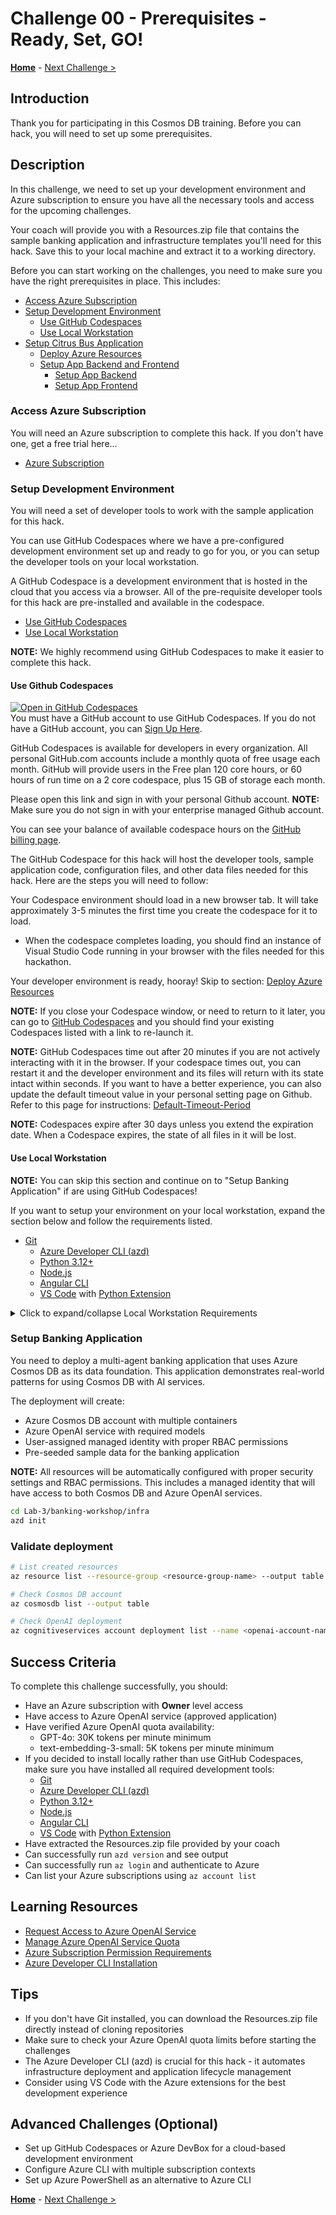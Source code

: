 # Challenge 00 - Prerequisites - Ready, Set, GO!

**[Home](../README.md)** - [Next Challenge >](./Challenge-01.md)

## Introduction

Thank you for participating in this Cosmos DB training. Before you can hack, you will need to set up some prerequisites.



## Description

In this challenge, we need to set up your development environment and Azure subscription to ensure you have all the necessary tools and access for the upcoming challenges.


Your coach will provide you with a Resources.zip file that contains the sample banking application and infrastructure templates you'll need for this hack. Save this to your local machine and extract it to a working directory.

Before you can start working on the challenges, you need to make sure you have the right prerequisites in place. This includes:
- [Access Azure Subscription](#access-azure-subscription)
- [Setup Development Environment](#setup-development-environment)
  - [Use GitHub Codespaces](#use-github-codespaces)
  - [Use Local Workstation](#use-local-workstation)
- [Setup Citrus Bus Application](#setup-citrus-bus-application)
  - [Deploy Azure Resources](#deploy-azure-resources)
  - [Setup App Backend and Frontend](#setup-app-backend-and-frontend)
    - [Setup App Backend](#setup-app-backend)
    - [Setup App Frontend](#setup-app-frontend)

### Access Azure Subscription 
You will need an Azure subscription to complete this hack. If you don't have one, get a free trial here...
- [Azure Subscription](https://azure.microsoft.com/en-us/free/)

### Setup Development Environment 

You will need a set of developer tools to work with the sample application for this hack. 

You can use GitHub Codespaces where we have a pre-configured development environment set up and ready to go for you, or you can setup the developer tools on your local workstation.

A GitHub Codespace is a development environment that is hosted in the cloud that you access via a browser. All of the pre-requisite developer tools for this hack are pre-installed and available in the codespace.

- [Use GitHub Codespaces](#use-github-codespaces)
- [Use Local Workstation](#use-local-workstation)

**NOTE:** We highly recommend using GitHub Codespaces to make it easier to complete this hack.

#### Use Github Codespaces

[![Open in GitHub Codespaces](https://github.com/codespaces/badge.svg)](https://codespaces.new/perktime/partner-training-content) <BR>
You must have a GitHub account to use GitHub Codespaces. If you do not have a GitHub account, you can [Sign Up Here](https://github.com/signup).

GitHub Codespaces is available for developers in every organization. All personal GitHub.com accounts include a monthly quota of free usage each month. GitHub will provide users in the Free plan 120 core hours, or 60 hours of run time on a 2 core codespace, plus 15 GB of storage each month.

Please open this link and sign in with your personal Github account. 
**NOTE:** Make sure you do not sign in with your enterprise managed Github account.

You can see your balance of available codespace hours on the [GitHub billing page](https://github.com/settings/billing/summary).

The GitHub Codespace for this hack will host the developer tools, sample application code, configuration files, and other data files needed for this hack. Here are the steps you will need to follow:

Your Codespace environment should load in a new browser tab. It will take approximately 3-5 minutes the first time you create the codespace for it to load.

- When the codespace completes loading, you should find an instance of Visual Studio Code running in your browser with the files needed for this hackathon.

Your developer environment is ready, hooray! Skip to section: [Deploy Azure Resources](#deploy-azure-resources)

**NOTE:** If you close your Codespace window, or need to return to it later, you can go to [GitHub Codespaces](https://github.com/codespaces) and you should find your existing Codespaces listed with a link to re-launch it.

**NOTE:** GitHub Codespaces time out after 20 minutes if you are not actively interacting with it in the browser. If your codespace times out, you can restart it and the developer environment and its files will return with its state intact within seconds. If you want to have a better experience, you can also update the default timeout value in your personal setting page on Github. Refer to this page for instructions: [Default-Timeout-Period](https://docs.github.com/en/codespaces/setting-your-user-preferences/setting-your-timeout-period-for-github-codespaces#setting-your-default-timeout-period) 

**NOTE:** Codespaces expire after 30 days unless you extend the expiration date. When a Codespace expires, the state of all files in it will be lost.

#### Use Local Workstation

**NOTE:** You can skip this section and continue on to "Setup Banking Application" if are using GitHub Codespaces!

If you want to setup your environment on your local workstation, expand the section below and follow the requirements listed. 

- [Git](https://git-scm.com/downloads)
  - [Azure Developer CLI (azd)](https://aka.ms/install-azd)
  - [Python 3.12+](https://www.python.org/downloads/)
  - [Node.js](https://nodejs.org/en/download/)
  - [Angular CLI](https://angular.dev/installation#install-angular-cli)
  - [VS Code](https://code.visualstudio.com/Download) with [Python Extension](https://marketplace.visualstudio.com/items?itemName=ms-python.python)

<details markdown=1>
<summary markdown="span">Click to expand/collapse Local Workstation Requirements</summary>
  
#### Student Resources

The sample application code, Azure deployment scripts, and sample data sources for this hack are available in a Student Resources package.

- [Download and unpack the Resources.zip](https://aka.ms/wth/openaiapps/resources) package to your local workstation.

The rest of the challenges will refer to the relative paths inside the `Resources.zip` file where you can find the various resources to complete the challenges.

##### Setup GitHub Copilot

For parts of this hack we will be relying heavily on GitHub Copilot for coding. Please setup [VS Code with GitHub Copilot](https://code.visualstudio.com/docs/copilot/setup-simplified?wt.md_id=AZ-MVP-5004796)

</details>

### Setup Banking Application
You need to deploy a multi-agent banking application that uses Azure Cosmos DB as its data foundation. This application demonstrates real-world patterns for using Cosmos DB with AI services.

The deployment will create:
- Azure Cosmos DB account with multiple containers
- Azure OpenAI service with required models
- User-assigned managed identity with proper RBAC permissions
- Pre-seeded sample data for the banking application

**NOTE:** All resources will be automatically configured with proper security settings and RBAC permissions. This includes a managed identity that will have access to both Cosmos DB and Azure OpenAI services.

```bash
cd Lab-3/banking-workshop/infra
azd init 
```
### Validate deployment
```bash
# List created resources
az resource list --resource-group <resource-group-name> --output table

# Check Cosmos DB account
az cosmosdb list --output table

# Check OpenAI deployment
az cognitiveservices account deployment list --name <openai-account-name> --resource-group <resource-group-name>
```
## Success Criteria

To complete this challenge successfully, you should:

- Have an Azure subscription with **Owner** level access
- Have access to Azure OpenAI service (approved application)
- Have verified Azure OpenAI quota availability:
  - GPT-4o: 30K tokens per minute minimum
  - text-embedding-3-small: 5K tokens per minute minimum
- If you decided to install locally rather than use GitHub Codespaces, make sure you have installed all required development tools:
  - [Git](https://git-scm.com/downloads)
  - [Azure Developer CLI (azd)](https://aka.ms/install-azd)
  - [Python 3.12+](https://www.python.org/downloads/)
  - [Node.js](https://nodejs.org/en/download/)
  - [Angular CLI](https://angular.dev/installation#install-angular-cli)
  - [VS Code](https://code.visualstudio.com/Download) with [Python Extension](https://marketplace.visualstudio.com/items?itemName=ms-python.python)
- Have extracted the Resources.zip file provided by your coach
- Can successfully run `azd version` and see output
- Can successfully run `az login` and authenticate to Azure
- Can list your Azure subscriptions using `az account list`

## Learning Resources

- [Request Access to Azure OpenAI Service](https://aka.ms/oaiapply)
- [Manage Azure OpenAI Service Quota](https://learn.microsoft.com/azure/ai-services/openai/how-to/quota)
- [Azure Subscription Permission Requirements](https://learn.microsoft.com/azure/role-based-access-control/built-in-roles/privileged#owner)
- [Azure Developer CLI Installation](https://aka.ms/install-azd)

## Tips

- If you don't have Git installed, you can download the Resources.zip file directly instead of cloning repositories
- Make sure to check your Azure OpenAI quota limits before starting the challenges
- The Azure Developer CLI (azd) is crucial for this hack - it automates infrastructure deployment and application lifecycle management
- Consider using VS Code with the Azure extensions for the best development experience

## Advanced Challenges (Optional)

- Set up GitHub Codespaces or Azure DevBox for a cloud-based development environment
- Configure Azure CLI with multiple subscription contexts
- Set up Azure PowerShell as an alternative to Azure CLI

**[Home](../README.md)** - [Next Challenge >](./Challenge-01.md)